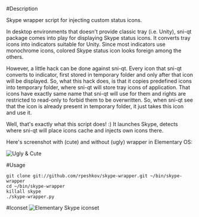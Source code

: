 #Description

Skype wrapper script for injecting custom status icons.

In desktop environments that doesn't provide classic tray (i.e. Unity), sni-qt package comes into play for displaying Skype status icons. It converts tray icons into indicators suitable for Unity. Since most indicators use monochrome icons, colored Skype status icon looks foreign among the others.

However, a little hack can be done against sni-qt. Every icon that sni-qt converts to indicator, first stored in temporary folder and only after that icon will be displayed. So, what this hack does, is that it copies predefined icons into temporary folder, where sni-qt will store tray icons of application. That icons have exactly same name that sni-qt will use for them and rights are restricted to read-only to forbid them to be overwritten. So, when sni-qt see that the icon is already present in temporary folder, it just takes this icon and use it.

Well, that's exactly what this script does! :) It launches Skype, detects where sni-qt will place icons cache and injects own icons there.

Here's screenshot with (cute) and without (ugly) wrapper in Elementary OS:

![Ugly & Cute](http://eos-tips.com/wp-content/uploads/2014/02/ugly-and-cute.png)

#Usage

    git clone git://github.com/rpeshkov/skype-wrapper.git ~/bin/skype-wrapper
    cd ~/bin/skype-wrapper
    killall skype
    ./skype-wrapper.py

#Iconset
![Elementary Skype iconset](http://eos-tips.com/wp-content/uploads/2014/02/iconset.png)
